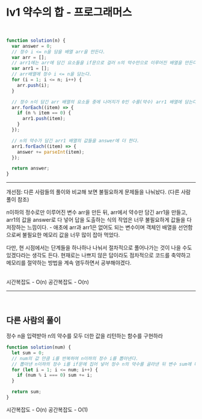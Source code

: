 # lv1 약수의 합 - 프로그래머스

<br>

```javascript
function solution(n) {
  var answer = 0;
  // 정수 i <= n을 담을 배열 arr을 만든다.
  var arr = [];
  // arr1에는 arr에 담긴 요소들을 if문으로 걸러 n의 약수만으로 이루어진 배열을 만든다.
  var arr1 = [];
  // arr배열에 정수 i <= n을 담는다.
  for (i = 1; i <= n; i++) {
    arr.push(i);
  }

  // 정수 n이 담긴 arr 배열의 요소들 중에 나머지가 0인 수를(약수) arr1 배열에 담는다.
  arr.forEach((item) => {
    if (n % item == 0) {
      arr1.push(item);
    }
  });

  // n의 약수가 담긴 arr1 배열의 값들을 answer에 더 한다.
  arr1.forEach((item) => {
    answer += parseInt(item);
  });

  return answer;
}
```

---

개선점: 다른 사람들의 풀이와 비교해 보면 불필요하게 문제들을 나눠놨다. (다른 사람 풀이 참조)

n이하의 정수로만 이루어진 변수 arr을 만든 뒤, arr에서 약수만 담긴 arr1을 만들고, arr1의 값을 answer로 다 넣어 답을 도출하는 식의 작업은 너무 불필요하게 값들을 다 저장하는 느낌이다. - 애초에 arr과 arr1은 없어도 되는 변수이며 객체인 배열을 선언함으로써 불필요한 메모리 값을 너무 많이 잡아 먹었다.

다만, 현 시점에서는 단계들을 하나하나 나눠서 절차적으로 풀어나가는 것이 나을 수도 있겠다라는 생각도 든다. 현재로는 나쁘지 않은 답이라도 점차적으로 코드를 축약하고 메모리를 절약하는 방법을 계속 염두하면서 공부해야겠다.
<br>

<br>
시간복잡도 - O(n)
공간복잡도 - O(n)
<br>

---

<br>

## 다른 사람의 풀이

정수 n을 입력받아 n의 약수를 모두 더한 값을 리턴하는 함수를 구현하라

```javascript
function solution(num) {
  let sum = 0;
  // num의 값 만큼 i를 반복하여 n이하의 정수 i를 뽑아낸다.
  // 뽑아낸 n이하의 정수 i를 if문에 집어 넣어 정수 n의 약수를 골라낸 뒤 변수 sum에 더 한다.
  for (let i = 1; i <= num; i++) {
    if (num % i === 0) sum += i;
  }

  return sum;
}
```

시간복잡도 - O(n)
공간복잡도 - O(1)
